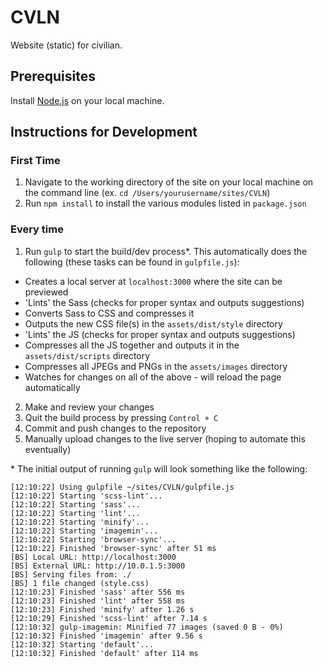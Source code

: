 # CVLN

Website (static) for civilian.

## Prerequisites

Install [Node.js](http://nodejs.org/) on your local machine.

## Instructions for Development

### First Time
1. Navigate to the working directory of the site on your local machine on the command line (ex. `cd /Users/yourusername/sites/CVLN`)
2. Run `npm install` to install the various modules listed in `package.json`

### Every time

1. Run `gulp` to start the build/dev process\*. This automatically does the following (these tasks can be found in `gulpfile.js`):
  - Creates a local server at `localhost:3000` where the site can be previewed
  - 'Lints' the Sass (checks for proper syntax and outputs suggestions)
  - Converts Sass to CSS and compresses it
  - Outputs the new CSS file(s) in the `assets/dist/style` directory
  - 'Lints' the JS (checks for proper syntax and outputs suggestions)
  - Compresses all the JS together and outputs it in the `assets/dist/scripts` directory
  - Compresses all JPEGs and PNGs in the `assets/images` directory
  - Watches for changes on all of the above - will reload the page automatically
2. Make and review your changes
3. Quit the build process by pressing `Control + C`
4. Commit and push changes to the repository
5. Manually upload changes to the live server (hoping to automate this eventually)

\* The initial output of running `gulp` will look something like the following:

```
[12:10:22] Using gulpfile ~/sites/CVLN/gulpfile.js
[12:10:22] Starting 'scss-lint'...
[12:10:22] Starting 'sass'...
[12:10:22] Starting 'lint'...
[12:10:22] Starting 'minify'...
[12:10:22] Starting 'imagemin'...
[12:10:22] Starting 'browser-sync'...
[12:10:22] Finished 'browser-sync' after 51 ms
[BS] Local URL: http://localhost:3000
[BS] External URL: http://10.0.1.5:3000
[BS] Serving files from: ./
[BS] 1 file changed (style.css)
[12:10:23] Finished 'sass' after 556 ms
[12:10:23] Finished 'lint' after 558 ms
[12:10:23] Finished 'minify' after 1.26 s
[12:10:29] Finished 'scss-lint' after 7.14 s
[12:10:32] gulp-imagemin: Minified 77 images (saved 0 B - 0%)
[12:10:32] Finished 'imagemin' after 9.56 s
[12:10:32] Starting 'default'...
[12:10:32] Finished 'default' after 114 ms
```
